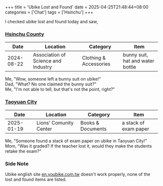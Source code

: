 +++
title = 'Ubike Lost and Found'
date = 2025-04-25T21:48:44+08:00
categories = ['Chat']
tags = ['Hsinchu']
+++

I checked ubike lost and found today and saw,

### [Hsinchu County](https://www.youbike.com.tw/region/hsinchu/lostnfound/)
| Date | Location | Category | Item |
| --- | --- | --- | --- |
| 2024-08-22 | Association of Science and Industry | Clothing & Accessories | bunny suit, hat and water bottle |

Me, "Wow, someone left a bunny suit on ubike!"<br>
Dad, "What? No one claimed the bunny suit?"<br>
Me, "I'm not able to tell, but that's not the point, right?"<br>

### [Taoyuan City](https://www.youbike.com.tw/region/tycg/lostnfound/)
| Date | Location | Category | Item |
| --- | --- | --- | --- |
| 2025-01-19 | Lions' Comunity Center | Books & Documents | a stack of exam paper |

Me, "Someone found a stack of exam paper on ubike in Taoyuan City!"<br>
Mom, "Was it graded? If the teacher lost it, would they make the students retake the exam?"<br>

### Side Note
Ubike english site [en.youbike.com.tw](https://en.youbike.com.tw/) doesn't work properly, none of the lost and found items are listed.
